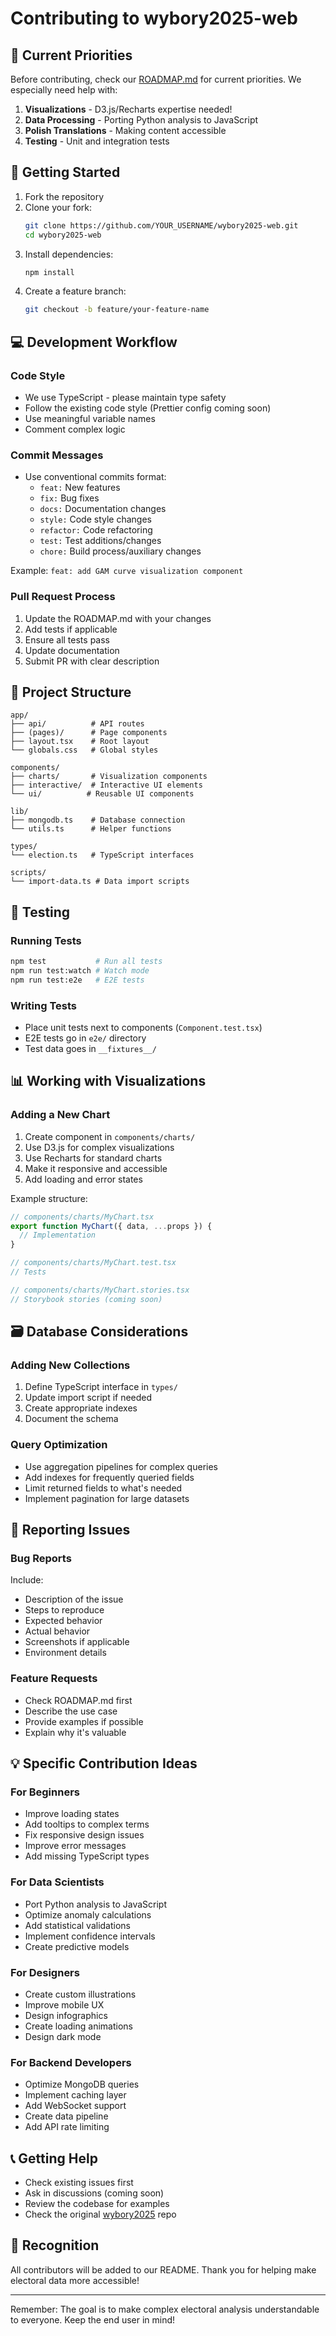 # Contributing to wybory2025-web

## 🎯 Current Priorities

Before contributing, check our [ROADMAP.md](../ROADMAP.md) for current priorities. We especially need help with:

1. **Visualizations** - D3.js/Recharts expertise needed!
2. **Data Processing** - Porting Python analysis to JavaScript
3. **Polish Translations** - Making content accessible
4. **Testing** - Unit and integration tests

## 🚀 Getting Started

1. Fork the repository
2. Clone your fork:
   ```bash
   git clone https://github.com/YOUR_USERNAME/wybory2025-web.git
   cd wybory2025-web
   ```
3. Install dependencies:
   ```bash
   npm install
   ```
4. Create a feature branch:
   ```bash
   git checkout -b feature/your-feature-name
   ```

## 💻 Development Workflow

### Code Style
- We use TypeScript - please maintain type safety
- Follow the existing code style (Prettier config coming soon)
- Use meaningful variable names
- Comment complex logic

### Commit Messages
- Use conventional commits format:
  - `feat:` New features
  - `fix:` Bug fixes
  - `docs:` Documentation changes
  - `style:` Code style changes
  - `refactor:` Code refactoring
  - `test:` Test additions/changes
  - `chore:` Build process/auxiliary changes

Example: `feat: add GAM curve visualization component`

### Pull Request Process
1. Update the ROADMAP.md with your changes
2. Add tests if applicable
3. Ensure all tests pass
4. Update documentation
5. Submit PR with clear description

## 📁 Project Structure

```
app/
├── api/          # API routes
├── (pages)/      # Page components
├── layout.tsx    # Root layout
└── globals.css   # Global styles

components/
├── charts/       # Visualization components
├── interactive/  # Interactive UI elements
└── ui/          # Reusable UI components

lib/
├── mongodb.ts    # Database connection
└── utils.ts      # Helper functions

types/
└── election.ts   # TypeScript interfaces

scripts/
└── import-data.ts # Data import scripts
```

## 🧪 Testing

### Running Tests
```bash
npm test           # Run all tests
npm run test:watch # Watch mode
npm run test:e2e   # E2E tests
```

### Writing Tests
- Place unit tests next to components (`Component.test.tsx`)
- E2E tests go in `e2e/` directory
- Test data goes in `__fixtures__/`

## 📊 Working with Visualizations

### Adding a New Chart
1. Create component in `components/charts/`
2. Use D3.js for complex visualizations
3. Use Recharts for standard charts
4. Make it responsive and accessible
5. Add loading and error states

Example structure:
```typescript
// components/charts/MyChart.tsx
export function MyChart({ data, ...props }) {
  // Implementation
}

// components/charts/MyChart.test.tsx
// Tests

// components/charts/MyChart.stories.tsx
// Storybook stories (coming soon)
```

## 🗃️ Database Considerations

### Adding New Collections
1. Define TypeScript interface in `types/`
2. Update import script if needed
3. Create appropriate indexes
4. Document the schema

### Query Optimization
- Use aggregation pipelines for complex queries
- Add indexes for frequently queried fields
- Limit returned fields to what's needed
- Implement pagination for large datasets

## 🐛 Reporting Issues

### Bug Reports
Include:
- Description of the issue
- Steps to reproduce
- Expected behavior
- Actual behavior
- Screenshots if applicable
- Environment details

### Feature Requests
- Check ROADMAP.md first
- Describe the use case
- Provide examples if possible
- Explain why it's valuable

## 💡 Specific Contribution Ideas

### For Beginners
- Improve loading states
- Add tooltips to complex terms
- Fix responsive design issues
- Improve error messages
- Add missing TypeScript types

### For Data Scientists
- Port Python analysis to JavaScript
- Optimize anomaly calculations
- Add statistical validations
- Implement confidence intervals
- Create predictive models

### For Designers
- Create custom illustrations
- Improve mobile UX
- Design infographics
- Create loading animations
- Design dark mode

### For Backend Developers
- Optimize MongoDB queries
- Implement caching layer
- Add WebSocket support
- Create data pipeline
- Add API rate limiting

## 📞 Getting Help

- Check existing issues first
- Ask in discussions (coming soon)
- Review the codebase for examples
- Check the original [wybory2025](https://github.com/wybory2025/wybory2025) repo

## 🙏 Recognition

All contributors will be added to our README. Thank you for helping make electoral data more accessible!

---

Remember: The goal is to make complex electoral analysis understandable to everyone. Keep the end user in mind!